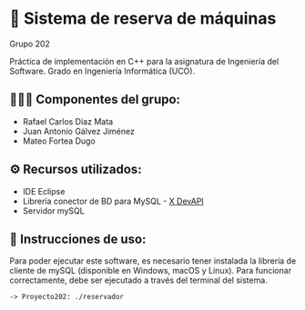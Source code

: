 # 📃 Sistema de reserva de máquinas
Grupo 202

Práctica de implementación en C++ para la asignatura de Ingeniería del Software. Grado en Ingeniería Informática (UCO).

## 👨🏻‍💻 Componentes del grupo:
- Rafael Carlos Díaz Mata
- Juan Antonio Gálvez Jiménez
- Mateo Fortea Dugo

## ⚙️ Recursos utilizados:
- IDE Eclipse
- Librería conector de BD para MySQL - [X DevAPI](https://dev.mysql.com/doc/x-devapi-userguide/en/)
- Servidor mySQL

## 📝 Instrucciones de uso:
Para poder ejecutar este software, es necesario tener instalada la librería de cliente de mySQL (disponible en Windows, macOS y Linux). Para funcionar correctamente, debe ser ejecutado a través del terminal del sistema.
````
-> Proyecto202: ./reservador
````




